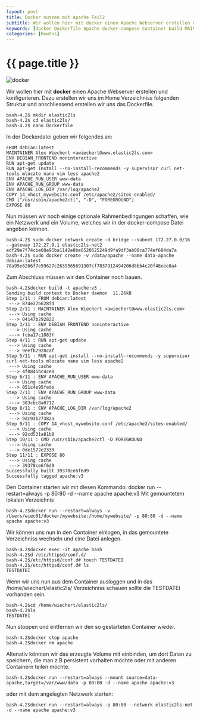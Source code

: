 ```yaml
---
layout: post
title: Docker nutzen mit Apache Teil2
subtitle: Wir wollen hier mit docker einen Apache Webserver erstellen und konfigurieren. Dazu hier die kleine Anleitung. Dazu legen wir uns ein Dockerfile an, welches verwendet wird um den Container zu konfigurieren.
keywords: [docker Dockerfile Apache docker-compose Container build MAINTAINER exec persistent Netzwerk]
categories: [Howtos]
---
```

# {{ page.title }}

![docker](../../img/DockerLogo-300x150.png)


Wir wollen hier mit **docker** einen Apache Webserver erstellen und konfigurieren. Dazu erstellen wir uns im Home Verzeichniss folgenden Struktur und anschliessend erstellen wir uns das Dockerfile.

```
bash-4.2$ mkdir elastic2ls
bash-4.2$ cd elastic2ls/
bash-4.2$ nano Dockerfile
```

In der Dockerdatei geben wir folgendes an:

```
FROM debian:latest
MAINTAINER Alex Wiechert <awiechert@www.elastic2ls.com>
ENV DEBIAN_FRONTEND noninteractive
RUN apt-get update
RUN apt-get install --no-install-recommends -y supervisor curl net-tools mlocate nano vim less apache2
ENV APACHE_RUN_USER www-data
ENV APACHE_RUN_GROUP www-data
ENV APACHE_LOG_DIR /var/log/apache2
COPY 14_vhost_mywebsite.conf /etc/apache2/sites-enabled/
CMD ["/usr/sbin/apache2ctl", "-D", "FOREGROUND"]
EXPOSE 80
```

Nun müssen wir noch einige optionale Rahmenbedingungen schaffen, wie ein Netzwerk und ein Volume, welches wir in der docker-compose Datei angeben können.

```
bash-4.2$ sudo docker network create -d bridge --subnet 172.27.0.0/16 --gateway 172.27.0.1 elastic2ls-net2
edf29e7f74cbe68e95ba1142e8be6520625249d9fa9df3ab08ca774ef684da7a
bash-4.2$ sudo docker create -v /data/apache --name data-apache debian:latest
78a95e6266f7e59627c2639565691307cf7837912494206d8bb4c20f48eee8a4
```

Zum Abschluss müssen wir den Container noch bauen.

```
bash-4.2$docker build -t apache:v3 .
Sending build context to Docker daemon  11.26kB
Step 1/11 : FROM debian:latest
 ---> 874e27b628fd
Step 2/11 : MAINTAINER Alex Wiechert <awiechert@www.elastic2ls.com>
 ---> Using cache
 ---> 04147b292822
Step 3/11 : ENV DEBIAN_FRONTEND noninteractive
 ---> Using cache
 ---> fcba17c1083f
Step 4/11 : RUN apt-get update
 ---> Using cache
 ---> 9eefb2928caf
Step 5/11 : RUN apt-get install --no-install-recommends -y supervisor curl net-tools mlocate nano vim less apache2
 ---> Using cache
 ---> 4f0845bc4ce8
Step 6/11 : ENV APACHE_RUN_USER www-data
 ---> Using cache
 ---> 051c4e95fede
Step 7/11 : ENV APACHE_RUN_GROUP www-data
 ---> Using cache
 ---> 303cbc8a0712
Step 8/11 : ENV APACHE_LOG_DIR /var/log/apache2
 ---> Using cache
 ---> 9dc93b27382a
Step 9/11 : COPY 14_vhost_mywebsite.conf /etc/apache2/sites-enabled/
 ---> Using cache
 ---> 92cd531a81b8
Step 10/11 : CMD /usr/sbin/apache2ctl -D FOREGROUND
 ---> Using cache
 ---> 0de1572e2333
Step 11/11 : EXPOSE 80
 ---> Using cache
 ---> 39378ce6f6d9
Successfully built 39378ce6f6d9
Successfully tagged apache:v3
```

Den Container starten wir mit diesen Kommando: docker run --restart=always -p 80:80 -d --name apache apache:v3 Mit gemountetem lokalen Verzeichnis

```
bash-4.2$docker run --restart=always -v /Users/wiec01/docker/mywebsite:/home/mywebsite/ -p 80:80 -d --name apache apache:v3
```

Wir können uns nun in den Container einlogen, in das gemountete Verzeichniss wechseln und eine Datei anlegen.

```
bash-4.2$docker exec -it apache bash
bash-4.2$d /etc/httpsd/conf.d/
bash-4.2$/etc/httpsd/conf.d# touch TESTDATEI
bash-4.2$/etc/httpsd/conf.d# ls
TESTDATEI
```

Wenn wir uns nun aus dem Container ausloggen und in das /home/wiechert/elastic2ls/ Verzeichniss schauen sollte die TESTDATEI vorhanden sein.

```
bash-4.2$cd /home/wiechert/elastic2ls/
bash-4.2$ls
TESTDATEI
```

Nun stoppen und entfernen wir den so gestarteten Container wieder.

```
bash-4.2$docker stop apache
bash-4.2$docker rm apache
```

Altenativ könnten wir das erzeugte Volume mit einbinden, um dort Daten zu speichern, die man z.B persistent vorhalten möchte oder mit anderen Containern teilen möchte.

```
bash-4.2$docker run --restart=always --mount source=data-apache,target=/var/www/data -p 80:80 -d --name apache apache:v3
```

oder mit dem angelegten Netzwerk starten:

```
bash-4.2$docker run --restart=always -p 80:80 --network elastic2ls-net -d --name apache apache:v3
```
